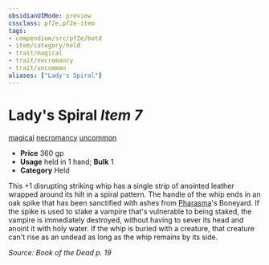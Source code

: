 ```yaml
---
obsidianUIMode: preview
cssclass: pf2e,pf2e-item
tags:
- compendium/src/pf2e/botd
- item/category/held
- trait/magical
- trait/necromancy
- trait/uncommon
aliases: ["Lady's Spiral"]
---
```

# Lady's Spiral *Item 7*  
[magical](/rules/traits/magical.md)  [necromancy](/rules/traits/necromancy.md)  [uncommon](/rules/traits/uncommon.md)  

- **Price** 360 gp
- **Usage** held in 1 hand; **Bulk** 1
- **Category** Held

This +1 disrupting striking whip has a single strip of anointed leather wrapped around its hilt in a spiral pattern. The handle of the whip ends in an oak spike that has been sanctified with ashes from [Pharasma](/compendium/setting/deities/pharasma.md)'s Boneyard. If the spike is used to stake a vampire that's vulnerable to being staked, the vampire is immediately destroyed, without having to sever its head and anoint it with holy water. If the whip is buried with a creature, that creature can't rise as an undead as long as the whip remains by its side.

*Source: Book of the Dead p. 19*